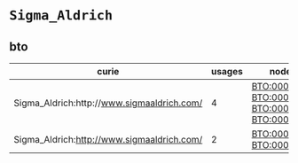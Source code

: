 # `Sigma_Aldrich`

## bto

| curie                                       |   usages | nodes                                                                                                                                                                                                      |
|---------------------------------------------|----------|------------------------------------------------------------------------------------------------------------------------------------------------------------------------------------------------------------|
| Sigma_Aldrich:http\://www.sigmaaldrich.com/ |        4 | [BTO:0006457](https://bioregistry.io/BTO:0006457), [BTO:0006466](https://bioregistry.io/BTO:0006466), [BTO:0006508](https://bioregistry.io/BTO:0006508), [BTO:0006540](https://bioregistry.io/BTO:0006540) |
| Sigma_Aldrich:http://www.sigmaaldrich.com/  |        2 | [BTO:0005821](https://bioregistry.io/BTO:0005821), [BTO:0005903](https://bioregistry.io/BTO:0005903)                                                                                                       |

